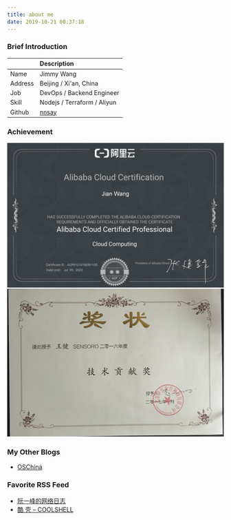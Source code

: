 ```yaml
---
title: about me
date: 2019-10-21 00:37:18
---
```


### Brief Introduction
||Description|
|:---|:---|
|Name|Jimmy Wang|
|Address|Beijing / Xi'an, China|
|Job|DevOps / Backend Engineer|
|Skill|Nodejs / Terraform / Aliyun|
|Github|[nnsay](https://github.com/nnsay)|
<!-- - name: Jimmy Wang
- address: Beijing / Xi'an, China
- jobs: DevOps / Backend Engineer
- skills: Nodejs / Terraform / Aliyun
- github: [nnsay](https://github.com/nnsay) -->

### Achievement
![ACP](./index/acp.jpg)
![award1](./index/award1.jpg)

### My Other Blogs 
- [OSChina](https://my.oschina.net/jimmywa)

### Favorite RSS Feed
- [阮一峰的网络日志](http://www.ruanyifeng.com/blog/)
- [酷 壳 – COOLSHELL](https://coolshell.cn/)

